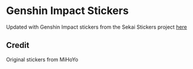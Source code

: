 # Genshin Impact Stickers

Updated with Genshin Impact stickers from the Sekai Stickers project [here](https://github.com/TheOriginalAyaka/sekai-stickers)

## Credit

Original stickers from MiHoYo
